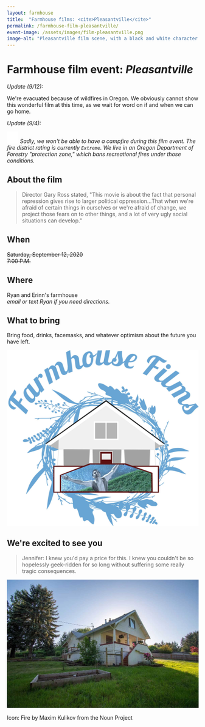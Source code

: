 ```yaml
---
layout: farmhouse
title:  "Farmhouse films: <cite>Pleasantville</cite>"
permalink: /farmhouse-film-pleasantville/
event-image: /assets/images/film-pleasantville.png
image-alt: "Pleasantville film scene, with a black and white character and a women in full color with an umbrella twirling"
---
```


# Farmhouse film event: <cite>Pleasantville</cite>

_Update (9/12):_

We're evacuated because of wildfires in Oregon. We obviously cannot show this wonderful film at this time, as we wait for word on if and when we can go home.

_Update (9/4):_

<img src="/assets/images/no_fire.svg" alt="Flames crossed out indicating no fire" width="30px" height="30px" /> <em>Sadly, we won't be able to have a campfire during this film event. The fire district rating is currently `Extreme`. We live in an Oregon Department of Forestry "protection zone," which bans recreational fires under those conditions.</em>

## About the film

> Director Gary Ross stated, "This movie is about the fact that personal repression gives rise to larger political oppression...That when we're afraid of certain things in ourselves or we're afraid of change, we project those fears on to other things, and a lot of very ugly social situations can develop."

## When

~~Saturday, September 12, 2020~~<br>
~~7:00 P.M.~~

## Where
Ryan and Erinn's farmhouse
<br><em>email or text Ryan if you need directions.</em>

## What to bring
Bring food, drinks, facemasks, and whatever optimism about the future you have left.

![The farmhouse logo, a botanical theme, with a black and white man with color background and rain](/assets/images/the-farmhouse-invite-film-pleasantville.jpg)

## We're excited to see you

> Jennifer:
> I knew you'd pay a price for this. I knew you couldn't be so hopelessly geek-ridden for so long without suffering some really tragic consequences.


![The Farmhouse in the gloaming](/assets/images/farmhouse.jpg)

<figcaption>Icon: Fire by Maxim Kulikov from the Noun Project</figcaption>